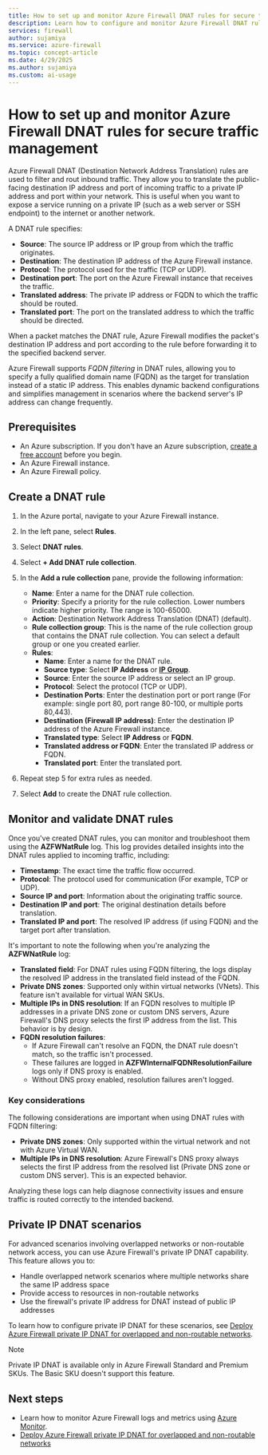 ```yaml
---
title: How to set up and monitor Azure Firewall DNAT rules for secure traffic management
description: Learn how to configure and monitor Azure Firewall DNAT rules to securely manage incoming traffic by translating destination IP addresses and ports, including support for FQDN filtering for dynamic backend configurations.
services: firewall
author: sujamiya
ms.service: azure-firewall
ms.topic: concept-article
ms.date: 4/29/2025
ms.author: sujamiya
ms.custom: ai-usage
---
```


# How to set up and monitor Azure Firewall DNAT rules for secure traffic management

Azure Firewall DNAT (Destination Network Address Translation) rules are used to filter and rout inbound traffic. They allow you to translate the public-facing destination IP address and port of incoming traffic to a private IP address and port within your network. This is useful when you want to expose a service running on a private IP (such as a web server or SSH endpoint) to the internet or another network. 

A DNAT rule specifies:
- **Source**: The source IP address or IP group from which the traffic originates.
- **Destination**: The destination IP address of the Azure Firewall instance.
- **Protocol**: The protocol used for the traffic (TCP or UDP).
- **Destination port**: The port on the Azure Firewall instance that receives the traffic.
- **Translated address**: The private IP address or FQDN to which the traffic should be routed.
- **Translated port**: The port on the translated address to which the traffic should be directed.

When a packet matches the DNAT rule, Azure Firewall modifies the packet's destination IP address and port according to the rule before forwarding it to the specified backend server.

Azure Firewall supports *FQDN filtering* in DNAT rules, allowing you to specify a fully qualified domain name (FQDN) as the target for translation instead of a static IP address. This enables dynamic backend configurations and simplifies management in scenarios where the backend server's IP address can change frequently.

## Prerequisites

- An Azure subscription. If you don't have an Azure subscription, [create a free account](https://azure.microsoft.com/pricing/purchase-options/azure-account?cid=msft_learn) before you begin.
- An Azure Firewall instance.
- An Azure Firewall policy.

## Create a DNAT rule

1. In the Azure portal, navigate to your Azure Firewall instance.

1. In the left pane, select **Rules**.

1. Select **DNAT rules**.

1. Select **+ Add DNAT rule collection**.

1. In the **Add a rule collection** pane, provide the following information:

   - **Name**: Enter a name for the DNAT rule collection.
   - **Priority**: Specify a priority for the rule collection. Lower numbers indicate higher priority. The range is 100-65000.
   - **Action**: Destination Network Address Translation (DNAT) (default).
   - **Rule collection group**: This is the name of the rule collection group that contains the DNAT rule collection. You can select a default group or one you created earlier.
   - **Rules**:
       - **Name**: Enter a name for the DNAT rule.
       - **Source type**: Select **IP Address** or [**IP Group**](create-ip-group.md).
       - **Source**: Enter the source IP address or select an IP group.
       - **Protocol**: Select the protocol (TCP or UDP).
       - **Destination Ports**: Enter the destination port or port range (For example: single port 80, port range 80-100, or multiple ports 80,443).
       - **Destination (Firewall IP address)**: Enter the destination IP address of the Azure Firewall instance.
       - **Translated type**: Select **IP Address** or **FQDN**.
       - **Translated address or FQDN**: Enter the translated IP address or FQDN.
       - **Translated port**: Enter the translated port.

1. Repeat step 5 for extra rules as needed.

1. Select **Add** to create the DNAT rule collection.

## Monitor and validate DNAT rules

Once you've created DNAT rules, you can monitor and troubleshoot them using the **AZFWNatRule** log. This log provides detailed insights into the DNAT rules applied to incoming traffic, including:

- **Timestamp**: The exact time the traffic flow occurred.
- **Protocol**: The protocol used for communication (For example, TCP or UDP).
- **Source IP and port**: Information about the originating traffic source.
- **Destination IP and port**: The original destination details before translation.
- **Translated IP and port**: The resolved IP address (if using FQDN) and the target port after translation.

It's important to note the following when you're analyzing the **AZFWNatRule** log:

- **Translated field**: For DNAT rules using FQDN filtering, the logs display the resolved IP address in the translated field instead of the FQDN.
- **Private DNS zones**: Supported only within virtual networks (VNets). This feature isn't available for virtual WAN SKUs.
- **Multiple IPs in DNS resolution**: If an FQDN resolves to multiple IP addresses in a private DNS zone or custom DNS servers, Azure Firewall's DNS proxy selects the first IP address from the list. This behavior is by design.
- **FQDN resolution failures**:
    - If Azure Firewall can't resolve an FQDN, the DNAT rule doesn't match, so the traffic isn't processed.
    - These failures are logged in **AZFWInternalFQDNResolutionFailure** logs only if DNS proxy is enabled.
    - Without DNS proxy enabled, resolution failures aren't logged.

### Key considerations

The following considerations are important when using DNAT rules with FQDN filtering:

- **Private DNS zones**: Only supported within the virtual network and not with Azure Virtual WAN.
- **Multiple IPs in DNS resolution**: Azure Firewall's DNS proxy always selects the first IP address from the resolved list (Private DNS zone or custom DNS server). This is an expected behavior.

Analyzing these logs can help diagnose connectivity issues and ensure traffic is routed correctly to the intended backend.

## Private IP DNAT scenarios

For advanced scenarios involving overlapped networks or non-routable network access, you can use Azure Firewall's private IP DNAT capability. This feature allows you to:

- Handle overlapped network scenarios where multiple networks share the same IP address space
- Provide access to resources in non-routable networks
- Use the firewall's private IP address for DNAT instead of public IP addresses

To learn how to configure private IP DNAT for these scenarios, see [Deploy Azure Firewall private IP DNAT for overlapped and non-routable networks](tutorial-private-ip-dnat.md).

> [!NOTE]
> Private IP DNAT is available only in Azure Firewall Standard and Premium SKUs. The Basic SKU doesn't support this feature.

## Next steps

- Learn how to monitor Azure Firewall logs and metrics using [Azure Monitor](monitor-firewall.md).
- [Deploy Azure Firewall private IP DNAT for overlapped and non-routable networks](tutorial-private-ip-dnat.md)